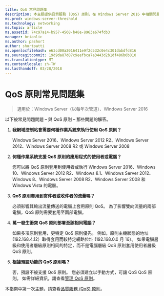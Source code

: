 ```yaml
---
title: QoS 常見問題集
description: 本主題提供品質服務 (QoS) 原則，在 Windows Server 2016 中相關問題的解答。
ms.prod: windows-server-threshold
ms.technology: networking
ms.topic: article
ms.assetid: 74c97a14-b957-4568-b48e-8963a674fdb3
manager: brianlic
ms.author: pashort
author: shortpatti
ms.openlocfilehash: e63cd00a2016411e9f2c532c0e4c301dabdfd816
ms.sourcegitcommit: 19d9da87d87c9eefbca7a3443d2b1df486b0b010
ms.translationtype: MT
ms.contentlocale: zh-TW
ms.lasthandoff: 03/28/2018
---
```

# <a name="qos-policy-frequently-asked-questions"></a>QoS 原則常見問題集

>適用於：Windows Server（以每年次管道）、Windows Server 2016

以下被常見問題問題 – 與 QoS 原則 – 那些問題的解答。
  
1.  **我網域控制站會需要何種作業系統來執行使用 QoS 原則？**
  
     Windows Server 2016、Windows Server 2012 R2、Windows Server 2012、Windows Server 2008 R2 或 Windows Server 2008

2.  **何種作業系統支援 QoS 原則的應用程式的使用者或電腦？**

     您可以將 QoS 原則套用到使用者或執行 Windows Server 2016、Windows 10、Windows Server 2012 R2、Windows 8.1、Windows Server 2012、Windows 8、Windows Server 2008 R2、Windows Server 2008 和 Windows Vista 的電腦。

3.  **QoS 原則套用到寄件者或收件者的流量嗎？**

     必須影響其輸出流量傳送的電腦上套用原則 QoS。 為了影響雙向流量的兩部電腦，QoS 原則需要套用至兩部電腦。

4.  **萬一發生衝突 QoS 原則部署至該相同電腦？**  
  
     如果多項原則套用，更特定 QoS 原則優先。 例如，原則主機狀態的地址 (192.168.4.12）取得套用而較特定網路位址 (192.168.0.0 月 16）。 如果電腦層級和使用者層級原則相同的特定，而不是電腦層級 QoS 原則套用使用者層級 QoS 原則。 

5.  **根據預設功能的 QoS 原則嗎？**

     否，預設不被支援 QoS 原則。 您必須建立以手動方式，可讓 QoS QoS 原則。  如需詳細資訊，請查看[管理 QoS 原則](qos-policy-manage.md)。

本指南中第一次主題，請查看[品質服務 (QoS) 原則](qos-policy-top.md)。
